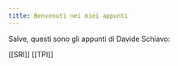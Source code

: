 ```yaml
---
title: Benvenuti nei miei appunti
---
```


Salve, questi sono gli appunti di Davide Schiavo:

[[SRI]]
[[TPI]]